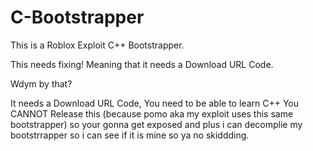 # C-Bootstrapper

This is a Roblox Exploit C++ Bootstrapper.

This needs fixing! Meaning that it needs a Download URL Code.

Wdym by that?

It needs a Download URL Code, You need to be able to learn C++
You CANNOT Release this (because pomo aka my exploit uses this same bootstrapper) so your gonna get exposed and plus i can decomplie my bootstrrapper so i can see if it is mine so ya no skiddding.
